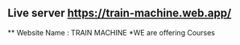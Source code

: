 ## Live server https://train-machine.web.app/
** Website Name :   TRAIN MACHINE
*WE are offering Courses